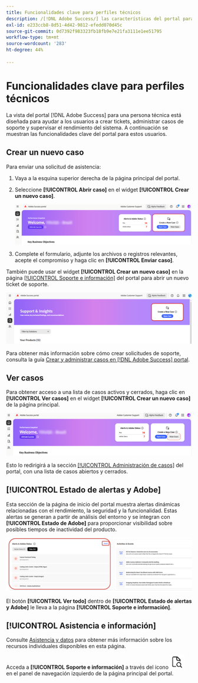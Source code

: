 ```yaml
---
title: Funcionalidades clave para perfiles técnicos
description: /[!DNL Adobe Success/] las características del portal para una persona técnica permiten a los usuarios crear y administrar casos de soporte, supervisar el rendimiento del sistema y realizar un seguimiento de las alertas relacionadas con la seguridad y la funcionalidad.
exl-id: e233ccb8-8d51-4d42-9812-efedd070d45c
source-git-commit: 0d7392f983323fb18fb9e7e21fa3111e1ee51795
workflow-type: tm+mt
source-wordcount: '283'
ht-degree: 44%

---
```


# Funcionalidades clave para perfiles técnicos

La vista del portal [!DNL Adobe Success] para una persona técnica está diseñada para ayudar a los usuarios a crear tickets, administrar casos de soporte y supervisar el rendimiento del sistema. A continuación se muestran las funcionalidades clave del portal para estos usuarios.

## Crear un nuevo caso

Para enviar una solicitud de asistencia:

1. Vaya a la esquina superior derecha de la página principal del portal.
1. Seleccione **[!UICONTROL Abrir caso]** en el widget **[!UICONTROL Crear un nuevo caso]**.

   ![create-a-new-case](/help/adobe-success-portal/assets/technical-persona-create-case.png)

1. Complete el formulario, adjunte los archivos o registros relevantes, acepte el compromiso y haga clic en **[!UICONTROL Enviar caso]**.

También puede usar el widget **[!UICONTROL Crear un nuevo caso]** en la página [[!UICONTROL Soporte e información]](/help/adobe-success-portal/technical-persona/support-and-insights/support-and-insights-overview.md) del portal para abrir un nuevo ticket de soporte.

![create-case-from-support-and-insights-tab](/help/adobe-success-portal/assets/create-case-from-support-and-insights.png)

Para obtener más información sobre cómo crear solicitudes de soporte, consulta la guía [Crear y administrar casos en [!DNL Adobe Success] portal](/help/adobe-success-portal/technical-persona/support-and-insights/create-and-manage-cases-in-the-adobe-success-portal.md).

## Ver casos

Para obtener acceso a una lista de casos activos y cerrados, haga clic en **[!UICONTROL Ver casos]** en el widget **[!UICONTROL Crear un nuevo caso]** de la página principal.

![ver y administrar casos existentes](/help/adobe-success-portal/assets/technical-persona-view-cases.png)

Esto lo redirigirá a la sección [[!UICONTROL Administración de casos]](/help/adobe-success-portal/technical-persona/support-and-insights/support-and-insights-overview.md#case-management) del portal, con una lista de casos abiertos y cerrados.

## [!UICONTROL Estado de alertas y Adobe]

Esta sección de la página de inicio del portal muestra alertas dinámicas relacionadas con el rendimiento, la seguridad y la funcionalidad. Estas alertas se generan a partir de análisis del entorno y se integran con **[!UICONTROL Estado de Adobe]** para proporcionar visibilidad sobre posibles tiempos de inactividad del producto.

![alerts-and-adobe-status](/help/adobe-success-portal/assets/alerts-and-adobe-status.png)

El botón **[!UICONTROL Ver todo]** dentro de **[!UICONTROL Estado de alertas y Adobe]** le lleva a la página **[!UICONTROL Soporte e información]**.

## [!UICONTROL Asistencia e información]

Consulte [Asistencia y datos](/help/adobe-success-portal/technical-persona/support-and-insights/support-and-insights-overview.md) para obtener más información sobre los recursos individuales disponibles en esta página.

Acceda a **[!UICONTROL Soporte e información]** a través del icono ![icono de soporte e información](/help/adobe-success-portal/assets/support-and-insight-icon.png) en el panel de navegación izquierdo de la página principal del portal.
